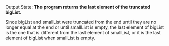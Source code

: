 Output State: **The program returns the last element of the truncated bigList.**

Since bigList and smallList were truncated from the end until they are no longer equal at the end or until smallList is empty, the last element of bigList is the one that is different from the last element of smallList, or it is the last element of bigList when smallList is empty.